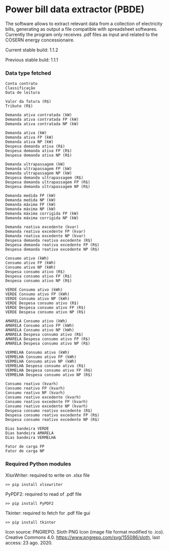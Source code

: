 # Power bill data extractor (PBDE)

The software allows to extract relevant data from a collection of electricity bills, generating as output a file compatible with spreadsheet softwares. Currently the program only receives .pdf files as input and related to the COSERN energy concessionaire.

Current stable build: 1.1.2

Previous stable buld: 1.1.1

### Data type fetched
    Conta contrato
    Classificação
    Data de leitura

    Valor da fatura (R$)
    Tributo (R$)

    Demanda ativa contratada (kW)
    Demanda ativa contratada FP (kW)
    Demanda ativa contratada NP (kW)
	
	Demanda ativa (kW)
	Demanda ativa FP (kW)
	Demanda ativa NP (kW)
	Despesa demanda ativa (R$)
	Despesa demanda ativa FP (R$)
	Despesa demanda ativa NP (R$)

    Demanda ultrapassagem (kW)
    Demanda ultrapassagem FP (kW)
    Demanda ultrapassagem NP (kW)
    Despesa demanda ultrapassagem (R$)
    Despesa demanda ultrapassagem FP (R$)
    Despesa demanda ultrapassagem NP (R$)

    Demanda medida FP (kW)
    Demanda medida NP (kW)
    Demanda máxima FP (kW)
    Demanda máxima NP (kW)
    Demanda máxima corrigida FP (kW)
    Demanda máxima corrigida NP (kW)

    Demanda reativa excedente (kvar)
    Demanda reativa excedente FP (kvar)
    Demanda reativa excedente NP (kvar)
    Despesa demanda reativa excedente (R$)
    Despesa demanda reativa excedente FP (R$)
    Despesa demanda reativa excedente NP (R$)

    Consumo ativo (kWh)
    Consumo ativo FP (kWh)
    Consumo ativo NP (kWh)
    Despesa consumo ativo (R$)
    Despesa consumo ativo FP (R$)
    Despesa consumo ativo NP (R$)

    VERDE Consumo ativo (kWh)
    VERDE Consumo ativo FP (kWh)
    VERDE Consumo ativo NP (kWh)
    VERDE Despesa consumo ativo (R$)
    VERDE Despesa consumo ativo FP (R$)
    VERDE Despesa consumo ativo NP (R$)

    AMARELA Consumo ativo (kWh)
    AMARELA Consumo ativo FP (kWh)
    AMARELA Consumo ativo NP (kWh)
    AMARELA Despesa consumo ativo (R$)
    AMARELA Despesa consumo ativo FP (R$)
    AMARELA Despesa consumo ativo NP (R$)

    VERMELHA Consumo ativo (kWh)
    VERMELHA Consumo ativo FP (kWh)
    VERMELHA Consumo ativo NP (kWh)
    VERMELHA Despesa consumo ativo (R$)
    VERMELHA Despesa consumo ativo FP (R$)
    VERMELHA Despesa consumo ativo NP (R$)

    Consumo reativo (kvarh)
    Consumo reativo FP (kvarh)
    Consumo reativo NP (kvarh)
    Consumo reativo excedente (kvarh)
    Consumo reativo excedente FP (kvarh)
    Consumo reativo excedente NP (kvarh)
    Despesa consumo reativo excedente (R$)
    Despesa consumo reativo excedente FP (R$)
    Despesa consumo reativo excedente NP (R$)

    Dias bandeira VERDE
    Dias bandeira AMARELA
    Dias bandeira VERMELHA

    Fator de carga FP
    Fator de carga NP           


### Required Python modules

XlsxWriter: required to write on .xlsx file

    >> pip install xlsxwriter

PyPDF2: required to read of .pdf file

    >> pip install PyPDF2

Tkinter: required to fetch for .pdf file gui 

    >> pip install tkinter



Icon source: PNGREPO. Sloth PNG Icon (image file format modified to .ico). Creative Commons 4.0. <https://www.pngrepo.com/svg/155086/sloth>, last access: 23 ago. 2020.